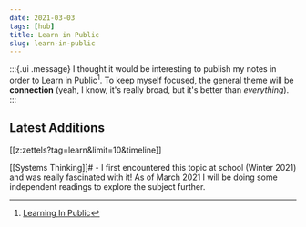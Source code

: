 ```yaml
---
date: 2021-03-03
tags: [hub]
title: Learn in Public
slug: learn-in-public
---
```


:::{.ui .message}
I thought it would be interesting to publish my notes in order to Learn in Public[^1]. To keep myself focused, the general theme will be **connection** (yeah, I know, it's really broad, but it's better than *everything*).
:::

## Latest Additions
[[z:zettels?tag=learn&limit=10&timeline]]

[[Systems Thinking]]# - I first encountered this topic at school (Winter 2021) and was really fascinated with it! As of March 2021 I will be doing some independent readings to explore the subject further.

<!-- 

## [[Metadata]]#
Also encountered in school. My least favourite class actually, but a few interesting topics include: linked data, ontologies, and the semantic web.

## [[Human Connections]]#
How do we learn from and make sense of the world? How do we connect to ourselves and others? Will possibly include topics such as: learning theories, sociology, anthropology, psychology, and philosophy.

-->

[^1]: [Learning In Public](https://www.swyx.io/writing/learn-in-public)